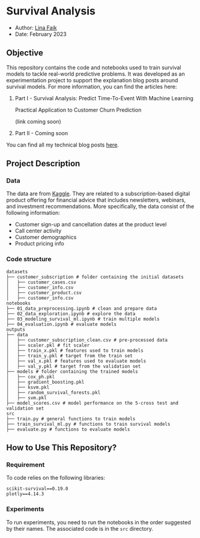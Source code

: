 # Survival Analysis

- Author: [Lina Faik](https://www.linkedin.com/in/lina-faik/)
- Date: February 2023

## Objective

This repository contains the code and notebooks used to train survival models to tackle real-world predictive problems. It was developed as an experimentation project to support the explanation blog posts around survival models. For more information, you can find the articles here:

1. Part I - Survival Analysis: Predict Time-To-Event With Machine Learning

   Practical Application to Customer Churn Prediction 

   (link coming soon)

2. Part II - Coming soon

<div class="alert alert-block alert-info"> You can find all my technical blog posts <a href = https://linafaik.medium.com/>here</a>. </div>

## Project Description

### Data

The data are from [Kaggle](https://www.kaggle.com/datasets/gsagar12/dspp1). They are related to a subscription-based digital product offering for financial advice that includes newsletters, webinars, and investment recommendations. More specifically, the data consist of the following information:

- Customer sign-up and cancellation dates at the product level
- Call center activity
- Customer demographics
- Product pricing info

### Code structure

```
datasets
├── customer_subscription # folder containing the initial datasets
│   ├── customer_cases.csv
│   ├── customer_info.csv
│   ├── customer_product.csv
│   ├── customer_info.csv
notebooks
├── 01_data_preprocessing.ipynb # clean and prepare data
├── 02_data_exploration.ipynb # explore the data
├── 03_modeling_survival_ml.ipynb # train multiple models
├── 04_evaluation.ipynb # evaluate models
outputs
├── data
│   ├── customer_subscription_clean.csv # pre-processed data
│   ├── scaler.pkl # fit scaler
│   ├── train_x.pkl # features used to train models
│   ├── train_y.pkl # target from the train set
│   ├── val_x.pkl # features used to evaluate models
│   ├── val_y.pkl # target from the validation set
├── models # folder containing the trained models
│   ├── cox_ph.pkl
│   ├── gradient_boosting.pkl
│   ├── ksvm.pkl
│   ├── random_survival_forests.pkl
│   ├── svm.pkl
├── model_scores.csv # model performance on the 5-cross test and validation set
src
├── train.py # general functions to train models           
├── train_survival_ml.py # functions to train survival models
├── evaluate.py # functions to evaluate models
```

## How to Use This Repository?

### Requirement

To code relies on the following libraries:

```
scikit-survival==0.19.0 
plotly==4.14.3
```

### Experiments

To run experiments, you need to run the notebooks in the order suggested by their names. The associated code is in the `src` directory.
